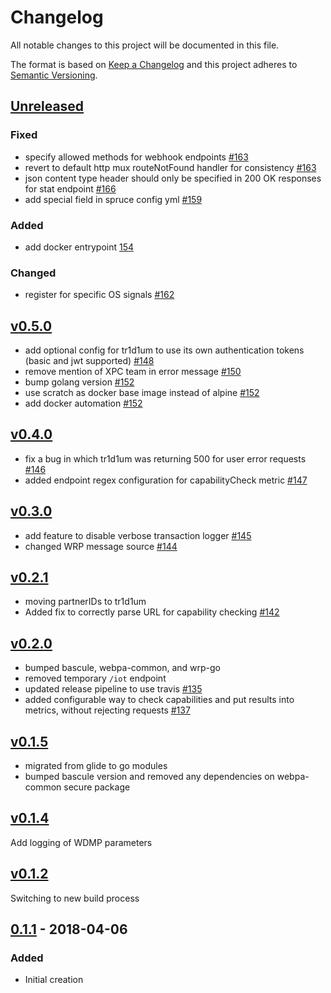 # Changelog
All notable changes to this project will be documented in this file.

The format is based on [Keep a Changelog](http://keepachangelog.com/en/1.0.0/)
and this project adheres to [Semantic Versioning](http://semver.org/spec/v2.0.0.html).

## [Unreleased]
### Fixed
- specify allowed methods for webhook endpoints [#163](https://github.com/xmidt-org/tr1d1um/pull/163)
- revert to default http mux routeNotFound handler for consistency [#163](https://github.com/xmidt-org/tr1d1um/pull/163)
- json content type header should only be specified in 200 OK responses for stat endpoint [#166](https://github.com/xmidt-org/tr1d1um/pull/166)
- add special field in spruce config yml [#159](https://github.com/xmidt-org/tr1d1um/pull/159)

### Added
- add docker entrypoint [154](https://github.com/xmidt-org/tr1d1um/pull/154)

### Changed
- register for specific OS signals [#162](https://github.com/xmidt-org/tr1d1um/pull/162)

## [v0.5.0]
- add optional config for tr1d1um to use its own authentication tokens (basic and jwt supported) [#148](https://github.com/xmidt-org/tr1d1um/pull/148)
- remove mention of XPC team in error message [#150](https://github.com/xmidt-org/tr1d1um/pull/150)
- bump golang version [#152](https://github.com/xmidt-org/tr1d1um/pull/152)
- use scratch as docker base image instead of alpine [#152](https://github.com/xmidt-org/tr1d1um/pull/152)
- add docker automation [#152](https://github.com/xmidt-org/tr1d1um/pull/152)

## [v0.4.0]
- fix a bug in which tr1d1um was returning 500 for user error requests [#146](https://github.com/xmidt-org/tr1d1um/pull/146)
- added endpoint regex configuration for capabilityCheck metric [#147](https://github.com/xmidt-org/tr1d1um/pull/147)

## [v0.3.0]
 - add feature to disable verbose transaction logger [#145](https://github.com/xmidt-org/tr1d1um/pull/145)
 - changed WRP message source [#144](https://github.com/xmidt-org/tr1d1um/pull/144)

## [v0.2.1]
 - moving partnerIDs to tr1d1um
 - Added fix to correctly parse URL for capability checking [#142](https://github.com/xmidt-org/tr1d1um/pull/142)

## [v0.2.0]
 - bumped bascule, webpa-common, and wrp-go
 - removed temporary `/iot` endpoint 
 - updated release pipeline to use travis [#135](https://github.com/xmidt-org/tr1d1um/pull/135)
 - added configurable way to check capabilities and put results into metrics, without rejecting requests [#137](https://github.com/xmidt-org/tr1d1um/pull/137)

## [v0.1.5]
 - migrated from glide to go modules
 - bumped bascule version and removed any dependencies on webpa-common secure package 

## [v0.1.4]
Add logging of WDMP parameters

## [v0.1.2]
Switching to new build process

## [0.1.1] - 2018-04-06
### Added
- Initial creation

[Unreleased]: https://github.com/xmidt-org/tr1d1um/compare/v0.5.0...HEAD
[v0.5.0]: https://github.com/xmidt-org/tr1d1um/compare/v0.4.0...v0.5.0
[v0.4.0]: https://github.com/xmidt-org/tr1d1um/compare/v0.3.0...v0.4.0
[v0.3.0]: https://github.com/xmidt-org/tr1d1um/compare/v0.2.1...v0.3.0
[v0.2.1]: https://github.com/xmidt-org/tr1d1um/compare/v0.2.0...v0.2.1
[v0.2.0]: https://github.com/xmidt-org/tr1d1um/compare/v0.1.5...v0.2.0
[v0.1.5]: https://github.com/xmidt-org/tr1d1um/compare/v0.1.4...v0.1.5
[v0.1.4]: https://github.com/xmidt-org/tr1d1um/compare/v0.1.2...v0.1.4
[v0.1.2]: https://github.com/xmidt-org/tr1d1um/compare/0.1.1...v0.1.2
[0.1.1]: https://github.com/xmidt-org/tr1d1um/compare/e34399980ec8f7716633c8b8bc5d72727c79b184...0.1.1
